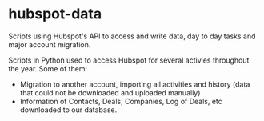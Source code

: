 # hubspot-data
Scripts using Hubspot's API to access and write data, day to day tasks and major account migration.

Scripts in Python used to access Hubspot for several activies throughout the year. 
Some of them:
- Migration to another account, importing all activities and history (data that could not be downloaded and uploaded manually)
- Information of Contacts, Deals, Companies, Log of Deals, etc downloaded to our database.
